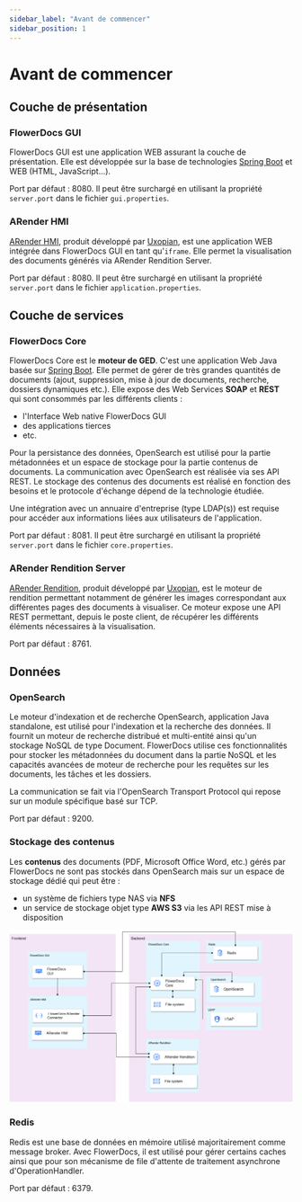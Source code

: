 ```yaml
---
sidebar_label: "Avant de commencer"
sidebar_position: 1
---
```


# Avant de commencer

## Couche de présentation

### FlowerDocs GUI
FlowerDocs GUI est une application WEB assurant la couche de présentation.
Elle est développée sur la base de technologies [Spring Boot](https://spring.io/projects/spring-boot) et WEB (HTML, JavaScript...).

Port par défaut : 8080. Il peut être surchargé en utilisant la propriété `server.port` dans le fichier `gui.properties`.

### ARender HMI 

[ARender HMI](https://arender.io/), produit développé par [Uxopian](https://www.uxopian.com), est une application WEB intégrée dans FlowerDocs GUI en tant qu'`iframe`. Elle permet la visualisation des documents générés via ARender Rendition Server.

Port par défaut : 8080. Il peut être surchargé en utilisant la propriété `server.port` dans le fichier `application.properties`.

## Couche de services

### FlowerDocs Core

FlowerDocs Core est le **moteur de GED**. C'est une application Web Java basée sur [Spring Boot](https://spring.io/projects/spring-boot). Elle permet de gérer de très grandes quantités de documents (ajout, suppression, mise à jour de documents, recherche, dossiers dynamiques etc.). Elle expose des Web Services **SOAP** et **REST** qui sont consommés par les différents clients : 

* l'Interface Web native FlowerDocs GUI
* des applications tierces 
* etc.

Pour la persistance des données, OpenSearch est utilisé pour la partie métadonnées et un espace de stockage pour la partie contenus de documents. La communication avec OpenSearch est réalisée via ses API REST. 
Le stockage des contenus des documents est réalisé en fonction des besoins et le protocole d'échange dépend de la technologie étudiée.

Une intégration avec un annuaire d'entreprise (type LDAP(s)) est requise pour accéder aux informations liées aux utilisateurs de l'application.

Port par défaut : 8081. Il peut être surchargé en utilisant la propriété `server.port` dans le fichier `core.properties`.

### ARender Rendition Server

[ARender Rendition](https://arender.io/), produit développé par [Uxopian](https://www.uxopian.com), est le moteur de rendition permettant notamment de générer les images correspondant aux différentes pages des documents à visualiser.
Ce moteur expose une API REST permettant, depuis le poste client, de récupérer les différents éléments nécessaires à la visualisation.

Port par défaut : 8761.

## Données

### OpenSearch
Le moteur d'indexation et de recherche OpenSearch, application Java standalone, est utilisé pour l'indexation et la recherche des données. Il fournit un moteur de recherche distribué et multi-entité ainsi qu'un stockage NoSQL de type Document. FlowerDocs utilise ces fonctionnalités pour stocker les métadonnées du document dans la partie NoSQL et les capacités avancées de moteur de recherche pour les requêtes sur les documents, les tâches et les dossiers.

La communication se fait via l'OpenSearch Transport Protocol qui repose sur un module spécifique basé sur TCP.

Port par défaut : 9200.

### Stockage des contenus
Les **contenus** des documents (PDF, Microsoft Office Word, etc.) gérés par FlowerDocs ne sont pas stockés dans OpenSearch mais sur un espace de stockage dédié qui peut être :

* un système de fichiers type NAS via **NFS**
* un service de stockage objet type **AWS S3** via les API REST mise à disposition

<!-- ![Exemple d'architecture](/static/img/documentation/fd-architecture.png) -->
![Exemple d'architecture](/img/documentation/fd-architecture.png)

### Redis

Redis est une base de données en mémoire utilisé majoritairement comme message broker.
Avec FlowerDocs, il est utilisé pour gérer certains caches ainsi que pour son mécanisme de file d'attente de traitement asynchrone d'OperationHandler.

Port par défaut : 6379.
